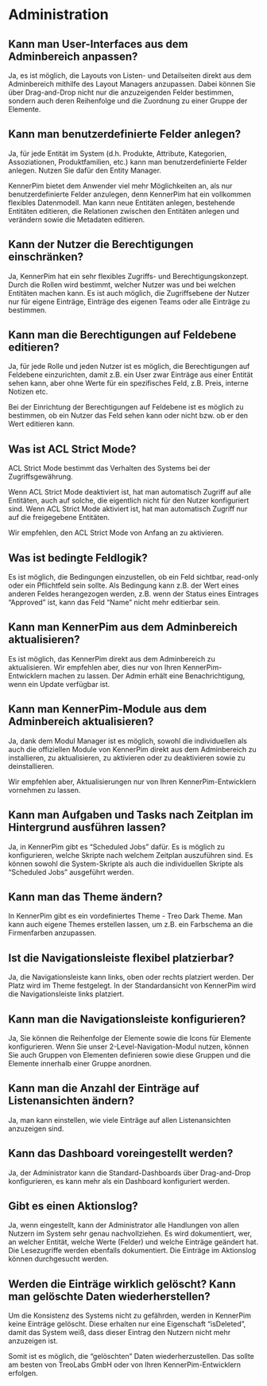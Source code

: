 # Administration

  

## Kann man User-Interfaces aus dem Adminbereich anpassen?

Ja, es ist möglich, die Layouts von Listen- und Detailseiten direkt aus dem Adminbereich mithilfe des Layout Managers anzupassen. Dabei können Sie über Drag-and-Drop nicht nur die anzuzeigenden Felder bestimmen, sondern auch deren Reihenfolge und die Zuordnung zu einer Gruppe der Elemente.



## Kann man benutzerdefinierte Felder anlegen?

Ja, für jede Entität im System (d.h. Produkte, Attribute, Kategorien, Assoziationen, Produktfamilien, etc.) kann man benutzerdefinierte Felder anlegen. Nutzen Sie dafür den Entity Manager.

KennerPim bietet dem Anwender viel mehr Möglichkeiten an, als nur benutzerdefinierte Felder anzulegen, denn KennerPim hat ein vollkommen flexibles Datenmodell. Man kann neue Entitäten anlegen, bestehende Entitäten editieren, die Relationen zwischen den Entitäten anlegen und verändern sowie die Metadaten editieren.



## Kann der Nutzer die Berechtigungen einschränken?

Ja, KennerPim hat ein sehr flexibles Zugriffs- und Berechtigungskonzept. Durch die Rollen wird bestimmt, welcher Nutzer was und bei welchen Entitäten machen kann. Es ist auch möglich, die Zugriffsebene der Nutzer nur für eigene Einträge, Einträge des eigenen Teams oder alle Einträge zu bestimmen.

  

## Kann man die Berechtigungen auf Feldebene editieren?

Ja, für jede Rolle und jeden Nutzer ist es möglich, die Berechtigungen auf Feldebene einzurichten, damit z.B. ein User zwar Einträge aus einer Entität sehen kann, aber ohne Werte für ein spezifisches Feld, z.B. Preis, interne Notizen etc.

Bei der Einrichtung der Berechtigungen auf Feldebene ist es möglich zu bestimmen, ob ein Nutzer das Feld sehen kann oder nicht bzw. ob er den Wert editieren kann.



## Was ist ACL Strict Mode?

ACL Strict Mode bestimmt das Verhalten des Systems bei der Zugriffsgewährung.

Wenn ACL Strict Mode deaktiviert ist, hat man automatisch Zugriff auf alle Entitäten, auch auf solche, die eigentlich nicht für den Nutzer konfiguriert sind. Wenn ACL Strict Mode aktiviert ist, hat man automatisch Zugriff nur auf die freigegebene Entitäten.

Wir empfehlen, den ACL Strict Mode von Anfang an zu aktivieren.



## Was ist bedingte Feldlogik?

Es ist möglich, die Bedingungen einzustellen, ob ein Feld sichtbar, read-only oder ein Pflichtfeld sein sollte. Als Bedingung kann z.B. der Wert eines anderen Feldes herangezogen werden, z.B. wenn der Status eines Eintrages “Approved” ist, kann das Feld “Name” nicht mehr editierbar sein.

  

## Kann man KennerPim aus dem Adminbereich aktualisieren?

Es ist möglich, das KennerPim direkt aus dem Adminbereich zu aktualisieren. Wir empfehlen aber, dies nur von Ihren KennerPim-Entwicklern machen zu lassen. Der Admin erhält eine Benachrichtigung, wenn ein Update verfügbar ist.



## Kann man KennerPim-Module aus dem Adminbereich aktualisieren?

Ja, dank dem Modul Manager ist es möglich, sowohl die individuellen als auch die offiziellen Module von KennerPim direkt aus dem Adminbereich zu installieren, zu aktualisieren, zu aktivieren oder zu deaktivieren sowie zu deinstallieren.

Wir empfehlen aber, Aktualisierungen nur von Ihren KennerPim-Entwicklern vornehmen zu lassen.

  

## Kann man Aufgaben und Tasks nach Zeitplan im Hintergrund ausführen lassen?

Ja, in KennerPim gibt es “Scheduled Jobs” dafür. Es is möglich zu konfigurieren, welche Skripte nach welchem Zeitplan auszuführen sind. Es können sowohl die System-Skripte als auch die individuellen Skripte als “Scheduled Jobs” ausgeführt werden.

  

## Kann man das Theme ändern?

In KennerPim gibt es ein vordefiniertes Theme - Treo Dark Theme. Man kann auch eigene Themes erstellen lassen, um z.B. ein Farbschema an die Firmenfarben anzupassen.

  

## Ist die Navigationsleiste flexibel platzierbar?

Ja, die Navigationsleiste kann links, oben oder rechts platziert werden. Der Platz wird im Theme festgelegt. In der Standardansicht von KennerPim wird die Navigationsleiste links platziert.

  

## Kann man die Navigationsleiste konfigurieren?

Ja, Sie können die Reihenfolge der Elemente sowie die Icons für Elemente konfigurieren. Wenn Sie unser 2-Level-Navigation-Modul nutzen, können Sie auch Gruppen von Elementen definieren sowie diese Gruppen und die Elemente innerhalb einer Gruppe anordnen.

  

## Kann man die Anzahl der Einträge auf Listenansichten ändern?

Ja, man kann einstellen, wie viele Einträge auf allen Listenansichten anzuzeigen sind.

  

## Kann das Dashboard voreingestellt werden?

Ja, der Administrator kann die Standard-Dashboards über Drag-and-Drop konfigurieren, es kann mehr als ein Dashboard konfiguriert werden.

  

## Gibt es einen Aktionslog?

Ja, wenn eingestellt, kann der Administrator alle Handlungen von allen Nutzern im System sehr genau nachvollziehen. Es wird dokumentiert, wer, an welcher Entität, welche Werte (Felder) und welche Einträge geändert hat. Die Lesezugriffe werden ebenfalls dokumentiert. Die Einträge im Aktionslog können durchgesucht werden.

  

## Werden die Einträge wirklich gelöscht? Kann man gelöschte Daten wiederherstellen?

Um die Konsistenz des Systems nicht zu gefährden, werden in KennerPim keine Einträge gelöscht. Diese erhalten nur eine Eigenschaft “isDeleted”, damit das System weiß, dass dieser Eintrag den Nutzern nicht mehr anzuzeigen ist.

Somit ist es möglich, die “gelöschten” Daten wiederherzustellen. Das sollte am besten von TreoLabs GmbH oder von Ihren KennerPim-Entwicklern erfolgen.
